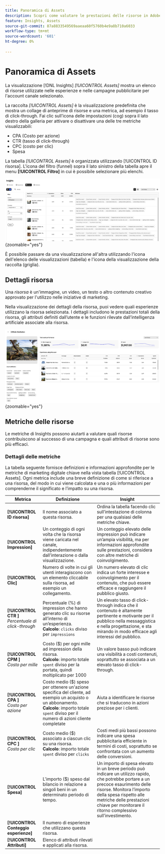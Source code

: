 ```yaml
---
title: Panoramica di Assets
description: Scopri come valutare le prestazioni delle risorse in Adobe GenStudio for Performance Marketing.
feature: Insights, Assets
source-git-commit: 87a8833549569aaeaa60f5760b4e9a8b710a6033
workflow-type: tm+mt
source-wordcount: '601'
ht-degree: 0%

---
```


# Panoramica di Assets

La visualizzazione [!DNL Insights] _[!UICONTROL Assets]_ mostra un elenco di risorse utilizzate nelle esperienze e nelle campagne pubblicitarie per l&#39;account canale selezionato.

La raccolta _[!UICONTROL Assets]_ è la visualizzazione predefinita che mostra un collage di anteprime di risorse e una metrica, ad esempio il tasso di click-through. Fai clic sull’icona delle impostazioni (cog) sopra il lato destro della galleria per attivare o disattivare una delle tre metriche visualizzabili:

- CPA (Costo per azione)
- CTR (tasso di click-through)
- CPC (costo per clic)
- Spesa

La tabella _[!UICONTROL Assets]_ è organizzata utilizzando [!UICONTROL ID risorsa]. L&#39;icona del filtro (funnel) sopra il lato sinistro della tabella apre il menu **[!UICONTROL Filtro]** in cui è possibile selezionare più elenchi.

![Filtro e tabella di Assets](/help/assets/insights-assets-filter.png){zoomable="yes"}

È possibile passare da una visualizzazione all&#39;altra utilizzando l&#39;icona dell&#39;elenco delle visualizzazioni (tabella) e l&#39;icona della visualizzazione della raccolta (griglia).

## Dettagli risorsa

Una _risorsa_ è un&#39;immagine, un video, un testo o altro contenuto creativo approvato per l&#39;utilizzo nelle iniziative di marketing.

Nella visualizzazione dei dettagli della risorsa, puoi vedere quali esperienze utilizzano la risorsa selezionata. I dettagli includono le prestazioni totali della risorsa, gli attributi definiti dall’utente e le funzioni rilevate dall’intelligenza artificiale associate alla risorsa.

![Dettagli risorsa](/help/assets/insights-asset-details.png){zoomable="yes"}

## Metriche delle risorse

Le metriche di Insights possono aiutarti a valutare quali risorse contribuiscono al successo di una campagna e quali attributi di risorse sono più efficaci.

### Dettagli delle metriche

La tabella seguente fornisce definizioni e informazioni approfondite per le metriche di marketing digitale chiave nella vista tabella [!UICONTROL Assets]. Ogni metrica include una breve definizione di come si riferisce a una risorsa, del modo in cui viene calcolata e una o più informazioni per comprenderne il significato e l’impatto su una risorsa.

| Metrica | Definizione | Insight |
| ---------------------- | ----------------------------- | -------------------------------- |
| **[!UICONTROL ID risorsa]** | Il nome associato a questa risorsa. | Ordina la tabella facendo clic sull’intestazione di colonna per una qualsiasi delle metriche chiave. |
| **[!UICONTROL Impression]** | Un conteggio di ogni volta che la risorsa viene caricata nel canale, indipendentemente dall’interazione o dalla visualizzazione. | Un conteggio elevato delle impression può indicare un’ampia visibilità, ma per informazioni approfondite sulle prestazioni, considera con altre metriche di coinvolgimento. |
| **[!UICONTROL Clic]** | Numero di volte in cui gli utenti interagiscono con un elemento cliccabile sulla risorsa, ad esempio un collegamento. | Un numero elevato di clic indica un forte interesse e coinvolgimento per il contenuto, che può essere efficace e raggiungere il pubblico giusto. |
| **[!UICONTROL CTR ]**<br>_Percentuale di click-through_ | Percentuale (%) di impression che hanno generato clic su risorse all’interno di un’esperienza.<br>**Calcolo**: `clicks` diviso per `impressions` | Un elevato tasso di click-through indica che il contenuto è altamente pertinente e motivante per il pubblico nella messaggistica e nella progettazione, e sta mirando in modo efficace agli interessi del pubblico. |
| **[!UICONTROL CPM ]**<br>_Costo per mille_ | Costo ($) per ogni mille ad impression della risorsa.<br>**Calcolo**: importo totale `spent` diviso per la portata, quindi moltiplicato per 1000 | Un valore basso può indicare una visibilità a costi contenuti, soprattutto se associata a un elevato tasso di click-through. |
| **[!UICONTROL CPA ]**<br>_Costo per azione_ | Costo medio ($) speso per ottenere un&#39;azione specifica del cliente, ad esempio un acquisto o un abbonamento.<br>**Calcolo**: importo totale `spent` diviso per il numero di azioni cliente completate | Aiuta a identificare le risorse che si traducono in azioni preziose per i clienti. |
| **[!UICONTROL CPC ]**<br>_Costo per clic_ | Costo medio ($) associato a ciascun clic su una risorsa.<br>**Calcolo**: importo totale `spent` diviso per `clicks` | Costi medi più bassi possono indicare una spesa pubblicitaria efficiente in termini di costi, soprattutto se confrontata con un aumento delle conversioni. |
| **[!UICONTROL Spesa]** | L&#39;importo ($) speso dal bilancio in relazione a singoli beni in un determinato periodo di tempo. | Un importo di spesa elevato in un breve periodo può indicare un utilizzo rapido, che potrebbe portare a un precoce esaurimento delle risorse. Monitora l’importo della spesa rispetto alle metriche delle prestazioni chiave per monitorare il ritorno complessivo sull’investimento. |
| **[!UICONTROL Conteggio esperienze]** | Il numero di esperienze che utilizzano questa risorsa. | |
| **[!UICONTROL Attributi]** | Elenco di attributi rilevati e applicati alla risorsa. | |
